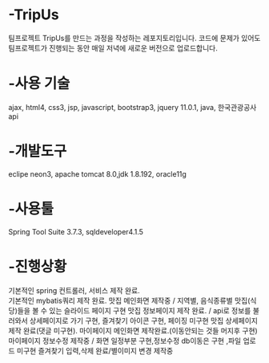 # -TripUs
팀프로젝트 TripUs를 만드는 과정을 작성하는 레포지토리입니다.
코드에 문제가 있어도 팀프로젝트가 진행되는 동안 매일 저녁에 새로운 버전으로 업로드합니다.



# -사용 기술
ajax, html4, css3, jsp, javascript, bootstrap3, jquery 11.0.1, java, 한국관광공사api



# -개발도구

eclipe neon3, apache tomcat 8.0,jdk 1.8.192, oracle11g



# -사용툴

Spring Tool Suite 3.7.3, sqldeveloper4.1.5



# -진행상황

기본적인 spring 컨트롤러, 서비스 제작 완료.<br>
기본적인 mybatis쿼리 제작 완료.
맛집 메인화면 제작중 / 지역별, 음식종류별 맛집(식당)들을 볼 수 있는 슬라이드 페이지 구현
맛집 정보페이지 제작 완료. / api로 정보를 불러와서 상세페이지로 가기 구현, 즐겨찾기 아이콘 구현, 페이징 미구현
맛집 상세페이지 제작 완료(댓글 미구현).
마이페이지 메인화면 제작완료.(이동안되는 것들 머지후 구현)
마이페이지 정보수정 제작중 / 화면 일정부분 구현,정보수정 db이동은 구현 ,파일 업로드 미구현
즐겨찾기 입력,삭제 완료/별이미지 변경 제작중
